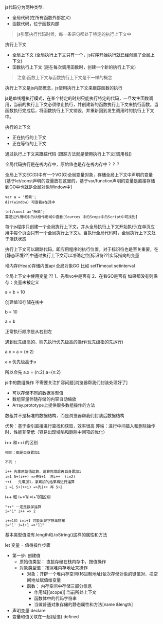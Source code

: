 js代码分为两种类型:
+ 全局代码(在所有函数外部定义)
+ 函数代码，位于函数内部
> js引擎执行代码时候，每一条语句都处于特定的执行上下文中

执行上下文
+ 全局上下文 (全局执行上下文只有一个，js程序开始执行就已经创建了全局上下文)
+ 函数执行上下文 (是在每次调用函数时，创建一个新的执行上下文)

 > 注意:函数上下文与函数执行上下文是不一样的概念
 
 执行上下文是js内部概念，js使用执行上下文来跟踪函数的执行
 
 
 js是单线程执行模式，在某个特定的时刻只能执行特定的代码，一旦发生函数调用，当前的执行上下文必须停止执行，并创建新的函数执行上下文来执行函数，当函数执行完成后，将函数执行上下文销毁，并重新回到发生调用时的执行上下文中。
 
 执行的上下文
 
 + 正在执行的上下文
 + 正在等待的上下文
 

通过执行上下文来跟踪代码 (跟踪方法就是使用执行上下文[调用栈])

全局代码执行是在栈内存中，原始值也是存在栈内存中？？？

全局上下文EC(G)中有一个VO(G)全局变量对象，存储全局上下文中声明的变量
[基于let/const声明的变量放在这里的，基于var/function声明的变量是直接存储到GO中也就是全局对象Window中]

```
var a = '杨紫';
dir(window) 可查看a在其中

let/const a='杨紫';
需通过作用域中的块级作用域中查看[Sources 中的Scope中的Script中可找到]
```
每个js程序只创建一个全局执行上下文，并从全局执行上下文开始执行(在单页应用中每个页面只有一个全局执行上下文)。当执行全局代码时，全局执行上下文处于活跃状态

执行上下文可以跟踪代码，即应用程序的执行位置，对于标识符也是至关重要，在[静态环境??]中通过执行上下文可以准确定位[标识符??]实际指向的变量

堆内存(Heap)存储内置api  全局对象GO 比如 setTimeout setinterval


全局上下文中使用变量 ??
1、先看vo中是否有
2、在看GO是否有
如果都没有则保存：变量未被定义


a = b = 10

创建值10存储在栈中

b = 10

a = b

正常执行顺序是从右到左

遇到优先级高的，则先执行优先级高的操作(优先级指的先运行)

a.x = a = {n:2}

a.x 优先级高于a

所以会先 a.x = {n:2},a={n:2}



js中的数组操作 不需要关注扩容问题[浏览器帮我们封装处理好了]
+ 可以存储不同的数据类型值
+ 数组容量伴随存储的内容自动缩放
+ Array.prototype上提供很多数组操作的方法

数组并不是标准的数据结构，而是浏览器帮我们封装后数据结构

优势：基于索引直接进行查找和获取，效率很高
弊端：进行中间插入和删除操作时，性能非常低（容易出现塌陷和删除中间项的优化）


i++ 和++i 的区别
```
相同：都是自身累加1

不同 : 

i++ 先拿原始值运算，运算完成后再自身累加1
i=1 5+(i++) =>先5+1  再i++  (i=2)
++i   先累加1，拿累加的结果再进行运算
i =1 5+(++i) =>先i++ 再 5+2  
```
i++ 和 i+=1/i=i+1的区别
```
"++" 一定是数学运算
i="1" i++ => 2

i+=1和 i=i+1 可能出现字符串拼接
i='1' i=i+1 =>"11"
```

基本类型值没有.length和.toString()这样的属性和方法


let 变量 = 值得操作步骤
+ 第一步: 创建值
     + 原始值类型： 直接存储在栈内存中，按值操作
     + 对象类型值：按照堆内存地址来操作
        + 对象：开辟一个堆内存空间(16进制地址)依次存储对象的键值对、把空间地址赋值给变量
        + 函数： 内存空间中存储三部分信息
             + 作用域[[scope]]:当前所处上下文
             + 函数体中的代码字符串
             + 当做普通对象存储的静态属性和方法[name &length]
+ 声明变量 declare
+ 变量和值关联在一起(赋值) defined